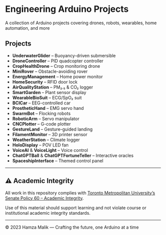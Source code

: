 # Engineering Arduino Projects

A collection of Arduino projects covering drones, robots, wearables, home automation, and more


## Projects

- **UnderwaterGlider** – Buoyancy-driven submersible  
- **DroneController** – PID quadcopter controller  
- **CropHealthDrone** – Crop monitoring drone  
- **MiniRover** – Obstacle-avoiding rover  
- **EnergyManagement** – Home power monitor  
- **HomeSecurity** – RFID door lock  
- **AirQualityStation** – PM₂.₅ & CO₂ logger  
- **SmartGarden** – Plant sensor display  
- **WearableBioSuit** – ECG/SpO₂ suit  
- **BCICar** – EEG-controlled car  
- **ProstheticHand** – EMG servo hand  
- **SwarmBot** – Flocking robots  
- **RoboticArm** – Servo manipulator  
- **CNCPlotter** – G-code plotter  
- **GestureLand** – Gesture-guided landing  
- **FilamentMonitor** – 3D printer sensor  
- **WeatherStation** – Climate logger  
- **HoloDisplay** – POV LED fan  
- **VoiceAI** & **VoiceLight** – Voice control  
- **ChatGPTBall** & **ChatGPTFortuneTeller** – Interactive oracles  
- **SpaceshipInterface** – Themed control panel
---

## ⚠️ Academic Integrity

All work in this repository complies with [Toronto Metropolitan University’s Senate Policy 60 – Academic Integrity](https://www.torontomu.ca/senate/policies/pol60.pdf).  

Use of this material should support learning and not violate course or institutional academic integrity standards.

---

© 2023 Hamza Malik — Crafting the future, one Arduino at a time
